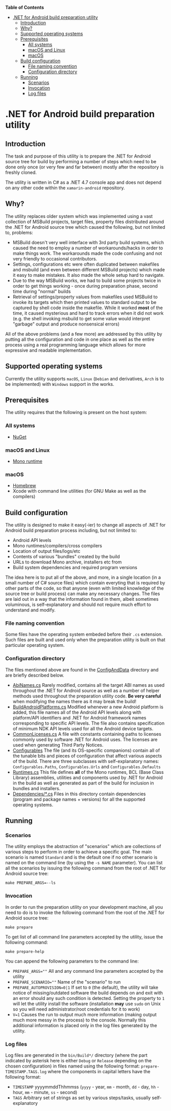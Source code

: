 <!-- markdown-toc start - Don't edit this section. Run M-x markdown-toc-refresh-toc -->
**Table of Contents**

- [.NET for Android build preparation utility](#xamarinandroid-build-preparation-utility)
    - [Introduction](#introduction)
    - [Why?](#why)
    - [Supported operating systems](#supported-operating-systems)
    - [Prerequisites](#prerequisites)
        - [All systems](#all-systems)
        - [macOS and Linux](#macos-and-linux)
        - [macOS](#macos)
    - [Build configuration](#build-configuration)
        - [File naming convention](#file-naming-convention)
        - [Configuration directory](#configuration-directory)
    - [Running](#running)
        - [Scenarios](#scenarios)
        - [Invocation](#invocation)
        - [Log files](#log-files)

<!-- markdown-toc end -->
# .NET for Android build preparation utility

## Introduction

The task and purpose of this utility is to prepare the .NET for Android source tree for build by 
performing a number of steps which need to be done only once (or very few and far between) mostly after
the repository is freshly cloned.

The utility is written in C# as a .NET 4.7 console app and does not depend on any other code within the
`xamarin-android` repository.

## Why?

The utility replaces older system which was implemented using a vast collection of MSBuild projects, 
target files, property files distributed around the .NET for Android source tree which caused the following,
but not limited to, problems:

  - MSBuild doesn't very well interface with 3rd party build systems, which caused the need to employ a number
    of workarounds/hacks in order to make things work. The workarounds made the code confusing and not very
	friendly to occasional contributors.
  - Settings, configurations etc were often duplicated between makefiles and msbuild (and even between different
    MSBuild projects) which made it easy to make mistakes. It also made the whole setup hard to navigate.
  - Due to the way MSBuild works, we had to build some projects twice in order to get things working - once during
    preparation phase, second time during "normal" builds
  - Retrieval of settings/property values from makefiles used MSBuild to invoke its targets which then printed
    values to standard output to be captured by shell code inside the makefile. While it worked **most** of the time,
	it caused mysterious and hard to track errors when it did not work (e.g. the shell invoking msbuild to get some 
	value would interpret "garbage" output and produce nonsensical errors)
  
All of the above problems (and a few more) are addressed by this utility by putting all the configuration and code in
one place as well as the entire process using a real programming language which allows for more expressive and readable
implementation.

## Supported operating systems

Currently the utility supports `macOS`, ``Linux`` (``Debian`` and derivatives, `Arch` is to be implemented) 
with `Windows` support in the works.

## Prerequisites

The utility requires that the following is present on the host system:

### All systems
  - [NuGet](https://www.nuget.org/downloads)

### macOS and Linux
  - [Mono runtime](https://www.mono-project.com/download/stable/)

### macOS
  - [Homebrew](https://brew.sh/)
  - Xcode with command line utilities (for GNU Make as well as the compilers)

## Build configuration

The utility is designed to make it easy(-ier) to change all aspects of .NET for Android build preparation process including,
but not limited to:

 - Android API levels
 - Mono runtimes/compilers/cross compilers
 - Location of output files/logs/etc
 - Contents of various "bundles" created by the build
 - URLs to download Mono archive, installers etc from
 - Build system dependencies and required program versions
 
The idea here is to put all of the above, and more, in a single location (in a small number of C# source files) which contain
everyting that is required by other parts of the code, so that anyone (even with limited knowledge of the source tree or build
process) can make any necessary changes. The files are laid out in a way that the information found in them, albeit sometimes 
voluminous, is self-explanatory and should not require much effort to understand and modify.

### File naming convention

Some files have the operating system embeded before their `.cs` extension. Such files are built and used only when the preparation
utility is built on that particular operating system.

### Configuration directory

The files mentioned above are found in the [ConfigAndData](xaprepare/ConfigAndData) directory and are briefly described below.

 - [AbiNames.cs](xaprepare/ConfigAndData/AbiNames.cs)
   Rarely modified, contains all the target ABI names as used throughout the .NET for Android source as well as a number of
   helper methods used throughout the preparation utility code. **Be very careful** when modifying the names there as it may
   break the build!
 - [BuildAndroidPlatforms.cs](xaprepare/ConfigAndData/BuildAndroidPlatforms.cs)
   Modified whenever a new Android platform is added, this file names all of the Android API levels along with platform/API
   identifiers and .NET for Android framework names corresponding to specific API levels. The file also contains specification
   of minimum NDK API levels used for all the Android device targets.
 - [CommonLicenses.cs](xaprepare/ConfigAndData/CommonLicenses.cs)
   A file with constants containing paths to licenses commonly used by software .NET for Android uses. The licenses are used
   when generating Third Party Notices.
 - [Configurables](xaprepare/ConfigAndData/Configurables.cs)
   The file (and its OS-specific companions) contain all of the tunable bits and pieces of configuration that affect various
   aspects of the build. There are three subclasses with self-explanatory names: `Configurables.Paths`, `Configurables.Urls` and 
   `Configurables.Defaults`
 - [Runtimes.cs](xaprepare/ConfigAndData/Runtimes.cs)
   This file defines **all** of the Mono runtimes, BCL (Base Class Library) assemblies, utilities and components used by
   .NET for Android in the build as well as generated as part of the build for inclusion in bundles and installers.
 - [Dependencies/*.cs](xaprepare/ConfigAndData/Dependencies)
   Files in this directory contain dependencies (program and package names + versions) for all the supported operating systems.

## Running

### Scenarios

The utility employs the abstraction of "scenarios" which are collections of various steps to perform in order to achieve a
specific goal. The main scenario is named `Standard` and is the default one if no other scenario is named on the command line 
(by using the `-s NAME` parameter). You can list all the scenarios by issuing the following command from the root of .NET for Android
source tree:

```
make PREPARE_ARGS=--ls
```

### Invocation

In order to run the preparation utility on your development machine, all you need to do is to invoke the following command from
the root of the .NET for Android source tree:

```
make prepare
```

To get list of all command line parameters accepted by the utility, issue the following command:

```
make prepare-help
```

You can append the following parameters to the command line:

 - `PREPARE_ARGS=""`
   All and any command line parameters accepted by the utility
 - `PREPARE_SCENARIO=""`
   Name of the "scenario" to run
 - `PREPARE_AUTOPROVISION=0|1`
   If set to `0` (the default), the utility will take notice of missing/outdated software the build depends on and exit with an error
   should any such condition is detected. Setting the property to `1` will let the utility install the software (installation **may** 
   use `sudo` on Unix so you will need administrator/root credentials for it to work)
 - `V=1`
   Causes the run to output much more information (making output much more messy in the process) to the console. Normally this additional
   information is placed only in the log files generated by the utility.

### Log files

Log files are generated in the `bin/Build*/` directory (where the part indicated by asterisk here is either `Debug` or `Release` depending
on the chosen configuration) in files named using the following format: `prepare-TIMESTAMP.TAGS.log` where the components in capital letters
have the following format:

  - `TIMESTAMP`
    yyyymmddThhmmss (``yyyy`` - year, `mm` - month, `dd` - day, `hh` - hour, `mm` - minute, `ss` - second)
  - `TAGS`
    Arbitrary set of strings as set by various steps/tasks, usually self-explanatory
